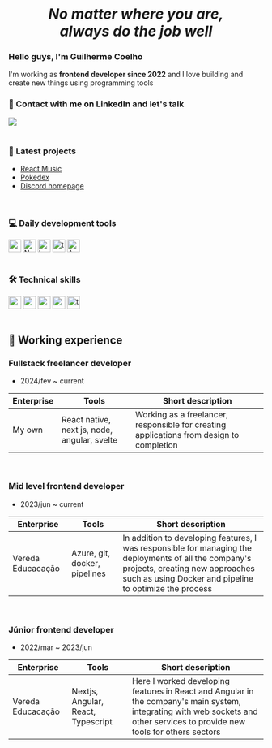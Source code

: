 <main>

<h1 align='center'>
    <i>
        No matter where you are, <br/> always do the job well
    </i>
</h1>

<section>
    <h3>
        Hello guys, I'm <b>Guilherme Coelho</b>
    </h3>

I'm working as <b>frontend developer since 2022</b> and I love building and create new things using programming tools

</section>

<section>
    <h3>📨 Contact with me on LinkedIn and let's talk</h3>
    <a 
        href='https://www.linkedin.com/in/guilherme-santos-coelho-1b7036210/'
        target='_blank'>
            <img src='https://img.shields.io/badge/LinkedIn-0077B5?style=for-the-badge&logo=linkedin&logoColor=white'/>
    </a>
</section>

<br/>

<section>
    <h3>🔎 Latest projects</h3>

- <a href='https://react-music-xi.vercel.app/' target='_blank'>React Music</a>
- <a href='https://pokedex-v3.vercel.app/' target='_blank'>Pokedex</a>
- <a href='https://discord-clone-guicoelhodev.vercel.app/' target='_blank'>Discord homepage</a>

</section>

<br/>

<section>
    <h3>💻 Daily development tools</h3>
    <article>
        <img 
            alt='arch_linux' 
            height='25' 
            src='https://img.shields.io/badge/Arch%20Linux-1793D1?logo=archlinux&logoColor=fff&style=flat-square'
        />
        <img 
            alt='Neovim'
            height='25'
            src='https://img.shields.io/badge/Neovim-57A143?logo=neovim&logoColor=fff&style=flat-square' 
        />
        <img  
            alt='hyprland'
            height='25'
            src='https://img.shields.io/badge/Hyprland-58E1FF?logo=hyprland&logoColor=000&style=for-the-badge' 
        />
        <img 
            alt='tmux'
            height='25'
            src='https://img.shields.io/badge/tmux-1BB91F?logo=tmux&logoColor=fff&style=flat-square' 
        />
        <img 
            alt="Amazon Web Services Badge"
            height='25'
            src="https://img.shields.io/badge/Amazon%20Web%20Services-232F3E?logo=amazonwebservices&logoColor=fff&style=flat-square" 
        />
    </article>

</section>

<br/>

<section>
    <h3>🛠️ Technical skills</h3>
    <article>
        <img
            alt='nextjs'
            height='25'
            src='https://img.shields.io/badge/React-61DAFB?logo=react&logoColor=000&style=flat-square' 
        />
        <img
            alt='svelte'
            height='25'
            src='https://img.shields.io/badge/Svelte-FF3E00?logo=svelte&logoColor=fff&style=flat-square' 
        />
        <img 
            alt='angular'
            height='25'
            src='https://img.shields.io/badge/Angular-0F0F11?logo=angular&logoColor=fff&style=flat-square' 
        />
        <img
            alt='nodejs'
            height='25'
            src='https://img.shields.io/badge/Node.js-5FA04E?logo=nodedotjs&logoColor=fff&style=flat-square' 
        />
        <img 
            alt='typescript'
            height='25'
            src='https://img.shields.io/badge/TypeScript-3178C6?logo=typescript&logoColor=fff&style=flat-square' 
        />
    </article>
</section>

<br/>

<section>
<h2>📌 Working experience</h2>

<h3>Fullstack freelancer developer</h3>

- 2024/fev ~ current

<article>

| Enterprise  | Tools                                          | Short description                                                                        |
|-------------|------------------------------------------------|------------------------------------------------------------------------------------------|
|      My own |  React native, next js, node, angular, svelte  | Working as a freelancer, responsible for creating applications from design to completion |

</article>

<br/>

<article>

<h3>Mid level frontend developer</h3>

- 2023/jun ~ current

| Enterprise             | Tools                          | Short description                                                                                                                                                                                    |
|------------------------|--------------------------------|------------------------------------------------------------------------------------------------------------------------------------------------------------------------------------------------------|
|      Vereda Educacação |  Azure, git, docker, pipelines | In addition to developing features, I was responsible for managing the deployments of all the company's projects, creating new approaches such as using Docker and pipeline to optimize the process |

</article>

<br/>

<article>

<h3>Júnior frontend developer</h3>

- 2022/mar ~ 2023/jun

| Enterprise             | Tools                               | Short description                                                                                                                                                           |
|------------------------|-------------------------------------|-----------------------------------------------------------------------------------------------------------------------------------------------------------------------------|
|      Vereda Educacação |  Nextjs, Angular, React, Typescript | Here I worked developing features in React and Angular in the company's main system, integrating with web sockets and other services to provide new tools for others sectors |

</article>
</section>


